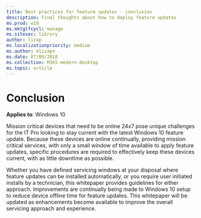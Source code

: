```yaml
---
title: Best practices for feature updates - conclusion
description: Final thoughts about how to deploy feature updates
ms.prod: w10
ms.mktglfcycl: manage
ms.sitesec: library
author: lizap
ms.localizationpriority: medium
ms.author: elizapo
ms.date: 07/09/2018
ms.collection: M365-modern-desktop
ms.topic: article
---
```


# Conclusion

**Applies to**: Windows 10

Mission critical devices that need to be online 24x7 pose unique challenges for the IT Pro looking to stay current with the latest Windows 10 feature update. Because these devices are online continually, providing mission critical services, with only a small window of time available to apply feature updates, specific procedures are required to effectively keep these devices current, with as little downtime as possible. 

Whether you have defined servicing windows at your disposal where feature updates can be installed automatically, or you require user initiated installs by a technician, this whitepaper provides guidelines for either approach. Improvements are continually being made to Windows 10 setup to reduce device offline time for feature updates. This whitepaper will be updated as enhancements become available to improve the overall servicing approach and experience.   


